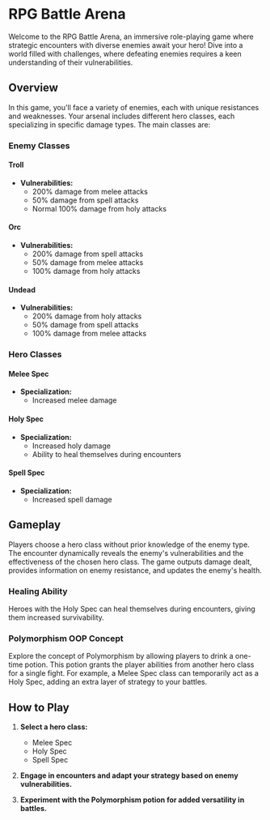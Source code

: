 # RPG Battle Arena

Welcome to the RPG Battle Arena, an immersive role-playing game where strategic encounters with diverse enemies await your hero! Dive into a world filled with challenges, where defeating enemies requires a keen understanding of their vulnerabilities.

## Overview

In this game, you'll face a variety of enemies, each with unique resistances and weaknesses. Your arsenal includes different hero classes, each specializing in specific damage types. The main classes are:

### Enemy Classes

#### Troll
- **Vulnerabilities:**
  - 200% damage from melee attacks
  - 50% damage from spell attacks
  - Normal 100% damage from holy attacks

#### Orc
- **Vulnerabilities:**
  - 200% damage from spell attacks
  - 50% damage from melee attacks
  - 100% damage from holy attacks

#### Undead
- **Vulnerabilities:**
  - 200% damage from holy attacks
  - 50% damage from spell attacks
  - 100% damage from melee attacks

### Hero Classes

#### Melee Spec
- **Specialization:**
  - Increased melee damage

#### Holy Spec
- **Specialization:**
  - Increased holy damage
  - Ability to heal themselves during encounters

#### Spell Spec
- **Specialization:**
  - Increased spell damage

## Gameplay

Players choose a hero class without prior knowledge of the enemy type. The encounter dynamically reveals the enemy's vulnerabilities and the effectiveness of the chosen hero class. The game outputs damage dealt, provides information on enemy resistance, and updates the enemy's health.

### Healing Ability

Heroes with the Holy Spec can heal themselves during encounters, giving them increased survivability.

### Polymorphism OOP Concept

Explore the concept of Polymorphism by allowing players to drink a one-time potion. This potion grants the player abilities from another hero class for a single fight. For example, a Melee Spec class can temporarily act as a Holy Spec, adding an extra layer of strategy to your battles.

## How to Play

1. **Select a hero class:**
   - Melee Spec
   - Holy Spec
   - Spell Spec

2. **Engage in encounters and adapt your strategy based on enemy vulnerabilities.**

3. **Experiment with the Polymorphism potion for added versatility in battles.**